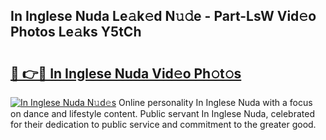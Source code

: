 ## In Inglese Nuda Le𝚊k𝚎d N𝚞𝚍e - Part-LsW Vid𝚎o Photos Le𝚊ks Y5tCh

# <h2><a href="http://fbduur7.evod.top/?m=In+Inglese+Nuda">🔗 👉🔴 In Inglese Nuda Vid𝚎o Ph𝚘t𝚘s</a></h2>

[![In Inglese Nuda N𝚞d𝚎s](https://i.imgur.com/8V9OHl7.gif)](http://fbduur7.evod.top/?m=In+Inglese+Nuda)
Online personality In Inglese Nuda with a focus on dance and lifestyle content. Public servant In Inglese Nuda, celebrated for their dedication to public service and commitment to the greater good. 
